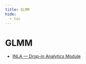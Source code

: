 ```yaml
---
title: GLMM
hide:
  - toc
---
```


# GLMM

- [INLA — Drop-in Analytics Module](/home/library/analytics/inla/)  
  <small></small>